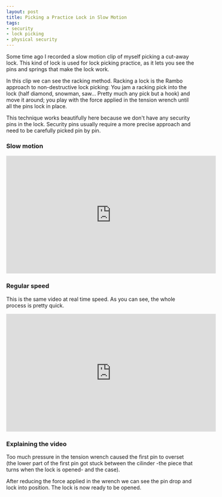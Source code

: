 ```yaml
---
layout: post
title: Picking a Practice Lock in Slow Motion
tags:
- security
- lock picking
- physical security
---
```


Some time ago I recorded a slow motion clip of myself picking a cut-away lock.
This kind of lock is used for lock picking practice, as it lets you see the pins
and springs that make the lock work.

In this clip we can see the racking method. Racking a lock is the Rambo approach
to non-destructive lock picking: You jam a racking pick into the lock (half
diamond, snowman, saw... Pretty much any pick but a hook) and move it around;
you play with the force applied in the tension wrench until all the pins lock in
place.

This technique works beautifully here because we don't have any security pins
in the lock. Security pins usually require a more precise approach and need to
be carefully picked pin by pin.

### Slow motion

<iframe width="560" height="315" src="https://www.youtube.com/embed/0hEn3ummYA0" frameborder="0" allowfullscreen></iframe>

### Regular speed

This is the same video at real time speed. As you can see, the whole process is
pretty quick.

<iframe width="560" height="315" src="https://www.youtube.com/embed/9RBe7-yjRKg" frameborder="0" allowfullscreen></iframe>

### Explaining the video

Too much pressure in the tension wrench caused the first pin to overset (the lower
part of the first pin got stuck between the cilinder -the piece that turns when
the lock is opened- and the case).

After reducing the force applied in the wrench we can see the pin drop and lock
into position. The lock is now ready to be opened.
